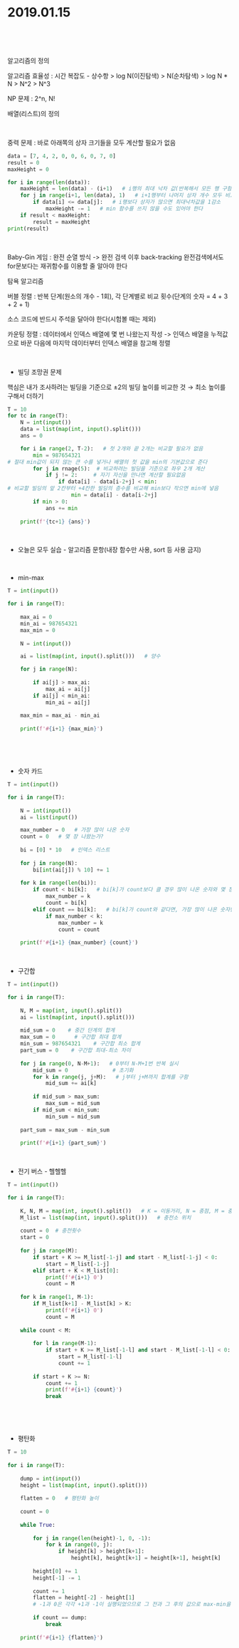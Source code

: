 # 2019.01.15

​ 

​ 

알고리즘의 정의

알고리즘 효율성 : 시간 복잡도 - 상수항 > log N(이진탐색) > N(순차탐색) > log N * N > N^2 > N^3

NP 문제 : 2^n, N!

배열(리스트)의 정의

​ 

중력 문제 : 바로 아래쪽의 상자 크기들을 모두 계산할 필요가 없음

```python
data = [7, 4, 2, 0, 0, 6, 0, 7, 0]
result = 0
maxHeight = 0

for i in range(len(data)):
	maxHeight = len(data) - (i+1)   # i행의 최대 낙차 값(반복해서 모든 행 구함)
	for j in range(i+1, len(data), 1)   # i+1행부터 나머지 상자 개수 모두 비교
		if data[i] <= data[j]:   # i행보다 상자가 많으면 최대낙차값을 1감소
			maxHeight -= 1   # min 함수를 쓰지 않을 수도 있어야 한다
	if result < maxHeight:
		result = maxHeight
print(result)
```

​ 

Baby-Gin 게임 : 완전 순열 방식 -> 완전 검색 이후 back-tracking
완전검색에서도 for문보다는 재귀함수를 이용할 줄 알아야 한다

탐욕 알고리즘

버블 정렬 : 반복 단계(원소의 개수 - 1회), 각 단계별로 비교 횟수(단계의 숫자 = 4 + 3 + 2 + 1)

소스 코드에 반드시 주석을 달아야 한다(시험볼 때는 제외)

카운팅 정렬 : 데이터에서 인덱스 배열에 몇 번 나왔는지 작성 -> 인덱스 배열을 누적값으로 바꾼 다음에 마지막 데이터부터 인덱스 배열을 참고해 정렬

​ 

* 빌딩 조망권 문제

핵심은 내가 조사하려는 빌딩을 기준으로 ±2의 빌딩 높이를 비교한 것 → 최소 높이를 구해서 더하기

```python
T = 10
for tc in range(T):
	N = int(input())
	data = list(map(int, input().split()))
	ans = 0	

	for i in range(2, T-2):   # 첫 2개와 끝 2개는 비교할 필요가 없음
		min = 987654321     
# 절대 min값이 되지 않는 큰 수를 넣거나 배열의 첫 값을 min의 기본값으로 준다
		for j in rnage(5):  # 비교하려는 빌딩을 기준으로 좌우 2개 계산
			if j != 2:     # 자기 자신을 만나면 계산할 필요없음
				if data[i] - data[i-2+j] < min:
# 비교할 빌딩의 앞 2칸부터 +4칸한 빌딩의 층수를 비교해 min보다 작으면 min에 넣음
					min = data[i] - data[i-2+j]
		if min > 0:
			ans += min
			
	print(f'{tc+1} {ans}')
```

​ 
​ 


* 오늘은 모두 실습 - 알고리즘 문항(내장 함수만 사용, sort 등 사용 금지)

​ 

* min-max

```python
T = int(input())

for i in range(T):  
    
    max_ai = 0
    min_ai = 987654321
    max_min = 0
    
    N = int(input())

    ai = list(map(int, input().split()))   # 양수

    for j in range(N):
       
        if ai[j] > max_ai:
            max_ai = ai[j]
        if ai[j] < min_ai:
            min_ai = ai[j]
            
    max_min = max_ai - min_ai
            
    print(f'#{i+1} {max_min}')
```
​ 

​ 
* 숫자 카드

```python
T = int(input())

for i in range(T):
    
    N = int(input())
    ai = list(input())    

    max_number = 0   # 가장 많이 나온 숫자
    count = 0   # 몇 장 나왔는가?
    
    bi = [0] * 10   # 인덱스 리스트
    
    for j in range(N):
        bi[int(ai[j]) % 10] += 1
    
    for k in range(len(bi)):
        if count < bi[k]:   # bi[k]가 count보다 클 경우 많이 나온 숫자와 몇 장 나왔는지 대체
            max_number = k
            count = bi[k]
        elif count == bi[k]:   # bi[k]가 count와 같다면, 가장 많이 나온 숫자만 대체
            if max_number < k:
                max_number = k
                count = count
            
    print(f'#{i+1} {max_number} {count}')
```

​ 
​ 
* 구간합

```python
T = int(input())

for i in range(T):
    
    N, M = map(int, input().split())
    ai = list(map(int, input().split()))
     
    mid_sum = 0    # 중간 단계의 합계
    max_sum = 0      # 구간합 최대 합계
    min_sum = 987654321    # 구간합 최소 합계
    part_sum = 0    # 구간합 최대-최소 차이
        
    for j in range(0, N-M+1):   # 0부터 N-M+1번 반복 실시
        mid_sum = 0              # 초기화
        for k in range(j, j+M):   # j부터 j+M까지 합계를 구함
            mid_sum += ai[k]    
        
        if mid_sum > max_sum:
            max_sum = mid_sum
        if mid_sum < min_sum:
            min_sum = mid_sum
    
    part_sum = max_sum - min_sum
    
    print(f'#{i+1} {part_sum}')
```
​ 
​ 

* 전기 버스 - 헬헬헬

```python
T = int(input())

for i in range(T):
     
    K, N, M = map(int, input().split())   # K = 이동거리, N = 종점, M = 충전소 개수
    M_list = list(map(int, input().split()))   # 충전소 위치
    
    count = 0  # 충전횟수
    start = 0
    
    for j in range(M):
        if start + K >= M_list[-1-j] and start - M_list[-1-j] < 0:
            start = M_list[-1-j]
        elif start + K < M_list[0]:
            print(f'#{i+1} 0')
            count = M
        
    for k in range(1, M-1):
        if M_list[k+1] - M_list[k] > K:
            print(f'#{i+1} 0')
            count = M
        
    while count < M:
        
        for l in range(M-1):
            if start + K >= M_list[-1-l] and start - M_list[-1-l] < 0:
                start = M_list[-1-l]
                count += 1
        
        if start + K >= N:
            count += 1
            print(f'#{i+1} {count}')
            break
```
​ 

​ 
* 평탄화

```python
T = 10
 
for i in range(T):
 
    dump = int(input())
    height = list(map(int, input().split()))
 
    flatten = 0   # 평탄화 높이
 
    count = 0
 
    while True:
 
        for j in range(len(height)-1, 0, -1):
            for k in range(0, j):
                if height[k] > height[k+1]:
                    height[k], height[k+1] = height[k+1], height[k]
 
        height[0] += 1
        height[-1] -= 1
 
        count += 1
        flatten = height[-2] - height[1]
        # -1과 0은 각각 +1과 -1이 실행되었으므로 그 전과 그 후의 값으로 max-min을 구함
 
        if count == dump:
            break
 
    print(f'#{i+1} {flatten}')
```

